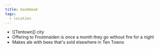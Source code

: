 ```yaml
---
title: Goodmead
tags:
  - location
---
```



* [[Tentown]] city
* Offering to Frostmaiden is once a month they go without fire for a night
* Makes ale with bees that's sold elsewhere in Ten Towns

